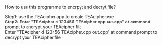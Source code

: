 How to use this programme to encrpyt and decryt file?

Step1:  use the TEAcipher.app to create TEAcipher.exe <br />
Step2:  Enter "TEAcipher  e  123456  TEAcipher.cpp  out.cpp"  at command prompt to encrypt your TEAcipher file <br />
        Enter "TEAcipher  d  123456  TEAcipher.cpp  out.cpp"  at command prompt to decrypt your TEAcipher file
